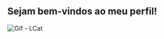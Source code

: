## Sejam bem-vindos ao meu perfil!

<!--<center><h2> Sejam bem-vindos ao meu perfil! </h2></center> -->

![Gif - LCat](https://i.pinimg.com/originals/30/29/51/3029517e824f67d07d86af9bf0b0d795.gif)

<!--
**RgBr76/RgBr76** is a ✨ _special_ ✨ repository because its `README.md` (this file) appears on your GitHub profile.

Here are some ideas to get you started:

- 🔭 I’m currently working on ...
- 🌱 I’m currently learning ...
- 👯 I’m looking to collaborate on ...
- 🤔 I’m looking for help with ...
- 💬 Ask me about ...
- 📫 How to reach me: ...
- 😄 Pronouns: ...
- ⚡ Fun fact: ...
-->
